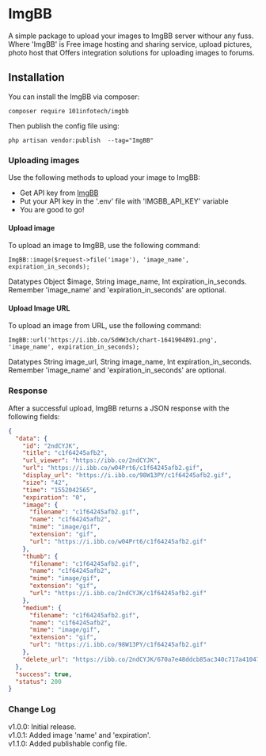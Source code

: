 # ImgBB

A simple package to upload your images to ImgBB server withour any fuss. Where 'ImgBB' is Free image hosting and sharing service, upload pictures, photo host that Offers integration solutions for uploading images to forums.

## Installation

You can install the ImgBB via composer:

```
composer require 101infotech/imgbb
```

Then publish the config file using:

```
php artisan vendor:publish  --tag="ImgBB"
```

### Uploading images

Use the following methods to upload your image to ImgBB:

- Get API key from [ImgBB](https://api.imgbb.com)
- Put your API key in the '.env' file with 'IMGBB_API_KEY' variable
- You are good to go!

#### Upload image

To upload an image to ImgBB, use the following command:

```
ImgBB::image($request->file('image'), 'image_name', expiration_in_seconds);
```

Datatypes Object $image, String image_name, Int expiration_in_seconds. Remember 'image_name' and 'expiration_in_seconds' are optional.

#### Upload Image URL

To upload an image from URL, use the following command:

```
ImgBB::url('https://i.ibb.co/SdHW3ch/chart-1641904891.png', 'image_name', expiration_in_seconds);
```

Datatypes String image_url, String image_name, Int expiration_in_seconds. Remember 'image_name' and 'expiration_in_seconds' are optional.

### Response

After a successful upload, ImgBB returns a JSON response with the following fields:

```json
{
  "data": {
    "id": "2ndCYJK",
    "title": "c1f64245afb2",
    "url_viewer": "https://ibb.co/2ndCYJK",
    "url": "https://i.ibb.co/w04Prt6/c1f64245afb2.gif",
    "display_url": "https://i.ibb.co/98W13PY/c1f64245afb2.gif",
    "size": "42",
    "time": "1552042565",
    "expiration": "0",
    "image": {
      "filename": "c1f64245afb2.gif",
      "name": "c1f64245afb2",
      "mime": "image/gif",
      "extension": "gif",
      "url": "https://i.ibb.co/w04Prt6/c1f64245afb2.gif"
    },
    "thumb": {
      "filename": "c1f64245afb2.gif",
      "name": "c1f64245afb2",
      "mime": "image/gif",
      "extension": "gif",
      "url": "https://i.ibb.co/2ndCYJK/c1f64245afb2.gif"
    },
    "medium": {
      "filename": "c1f64245afb2.gif",
      "name": "c1f64245afb2",
      "mime": "image/gif",
      "extension": "gif",
      "url": "https://i.ibb.co/98W13PY/c1f64245afb2.gif"
    },
    "delete_url": "https://ibb.co/2ndCYJK/670a7e48ddcb85ac340c717a41047e5c"
  },
  "success": true,
  "status": 200
}
```

### Change Log

v1.0.0: Initial release.  
v1.0.1: Added image 'name' and 'expiration'.  
v1.1.0: Added publishable config file.

